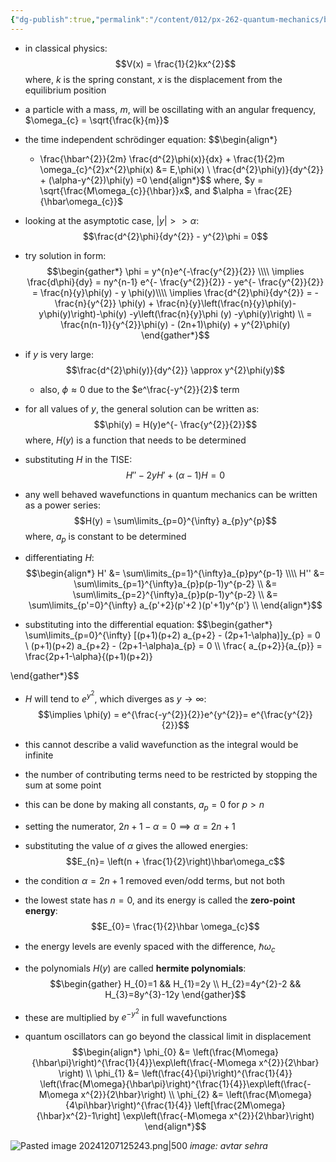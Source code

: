 ```yaml
---
{"dg-publish":true,"permalink":"/content/012/px-262-quantum-mechanics/b-introduction/px-262-b6-1-d-harmonic-oscillator/","created":"2024-11-25T10:50:32.000+00:00","updated":"2024-12-07T12:53:06.390+00:00"}
---
```


- in classical physics: 
  $$V(x) = \frac{1}{2}kx^{2}$$
	where, $k$ is the spring constant, $x$ is the displacement from the equilibrium position
- a particle with a mass, ${} m$, will be oscillating with an angular frequency, $\omega_{c} = \sqrt{\frac{k}{m}}$
- the time independent schrödinger equation: 
$$\begin{align*}
	- \frac{\hbar^{2}}{2m} \frac{d^{2}\phi(x)}{dx} + \frac{1}{2}m \omega_{c}^{2}x^{2}\phi(x) &= E\,\phi(x) \\
	\frac{d^{2}\phi(y)}{dy^{2}} + (\alpha-y^{2})\phi(y) =0
\end{align*}$$
	where, $y = \sqrt{\frac{M\omega_{c}}{\hbar}}x$, and $\alpha = \frac{2E}{\hbar\omega_{c}}$
- looking at the asymptotic case, $|y| >> \alpha:$ 
$$\frac{d^{2}\phi}{dy^{2}} - y^{2}\phi = 0$$
- try solution in form: 
$$\begin{gather*}
	\phi = y^{n}e^{-\frac{y^{2}}{2}} \\\\
	\implies \frac{d\phi}{dy} = ny^{n-1} e^{- \frac{y^{2}}{2}} - ye^{- \frac{y^{2}}{2}} 	= \frac{n}{y}\phi(y) - y \phi(y)\\\\
	\implies \frac{d^{2}\phi}{dy^{2}} = - \frac{n}{y^{2}} \phi(y) + \frac{n}{y}\left(\frac{n}{y}\phi(y)-y\phi(y)\right)-\phi(y) -y\left(\frac{n}{y}\phi (y) -y\phi(y)\right) \\
	= \frac{n(n-1)}{y^{2}}\phi(y) - (2n+1)\phi(y) + y^{2}\phi(y)
\end{gather*}$$
- if $y$ is very large: 
$$\frac{d^{2}\phi(y)}{dy^{2}} \approx y^{2}\phi(y)$$
	- also, $\phi\approx 0$ due to the $e^\frac{-y^{2}}{2}$ term

- for all values  of $y$, the general solution can be written as: 
  $$\phi(y) = H(y)e^{- \frac{y^{2}}{2}}$$
	where, $H(y)$ is a function that needs to be determined
- substituting $H$ in the TISE: 
  $$H'' - 2yH' + (\alpha-1)H=0$$
- any well behaved wavefunctions in quantum mechanics can be written as a power series: 
  $$H(y) = \sum\limits_{p=0}^{\infty} a_{p}y^{p}$$
	where, $a_p$ is  constant to be determined
- differentiating $H:$ 
$$\begin{align*}
	H' &= \sum\limits_{p=1}^{\infty}a_{p}py^{p-1} \\\\
	H'' &= \sum\limits_{p=1}^{\infty}a_{p}p(p-1)y^{p-2} \\
	&= \sum\limits_{p=2}^{\infty}a_{p}p(p-1)y^{p-2} \\
	&= \sum\limits_{p'=0}^{\infty} a_{p'+2}(p'+2 )(p'+1)y^{p'} \\
\end{align*}$$
- substituting into the differential equation: 
$$\begin{gather*}
	\sum\limits_{p=0}^{\infty} [(p+1)(p+2) a_{p+2} - (2p+1-\alpha)]y_{p} =  0 \\
	(p+1)(p+2) a_{p+2} - (2p+1-\alpha)a_{p} = 0 \\\\
\frac{	a_{p+2}}{a_{p}} = \frac{2p+1-\alpha}{(p+1)(p+2)}

\end{gather*}$$
- $H$ will tend to $e^{y^{2}}$, which diverges as $y\to\infty:$ 
  $$\implies \phi(y) = e^{\frac{-y^{2}}{2}}e^{y^{2}}= e^{\frac{y^{2}}{2}}$$
- this cannot describe a valid wavefunction as the integral would be infinite
- the number of contributing terms need to be restricted by stopping the sum at some point
- this can be done by making all constants, $a_{p} = 0$ for $p>n$
- setting the numerator, $2n + 1 - \alpha =0 \implies \alpha = 2n+1$
- substituting the value of $\alpha$ gives the allowed energies: 
  $$E_{n}= \left(n + \frac{1}{2}\right)\hbar\omega_c$$
- the condition $\alpha =2n+1$ removed even/odd terms, but not both

- the lowest state has $n=0$, and its energy is called the **zero-point energy**: 
  $$E_{0}= \frac{1}{2}\hbar \omega_{c}$$
- the energy levels are evenly spaced with the difference, $\hbar\omega_c$
- the polynomials $H(y)$ are called **hermite polynomials**: 
$$\begin{gather}
		H_{0}=1 && H_{1}=2y \\ H_{2}=4y^{2}-2 && H_{3}=8y^{3}-12y
\end{gather}$$
- these are multiplied by $e^{-y^{2}}$ in full wavefunctions
- quantum oscillators can go beyond the classical limit in displacement
$$\begin{align*}
	\phi_{0} &= \left(\frac{M\omega}{\hbar\pi}\right)^{\frac{1}{4}}\exp\left(\frac{-M\omega x^{2}}{2\hbar} \right) \\
	\phi_{1} &= \left(\frac{4}{\pi}\right)^{\frac{1}{4}} \left(\frac{M\omega}{\hbar\pi}\right)^{\frac{1}{4}}\exp\left(\frac{-M\omega x^{2}}{2\hbar}\right) \\
	\phi_{2} &= \left(\frac{M\omega}{4\pi\hbar}\right)^{\frac{1}{4}} \left[\frac{2M\omega}{\hbar}x^{2}-1\right] \exp\left(\frac{-M\omega x^{2}}{2\hbar}\right)
\end{align*}$$

![Pasted image 20241207125243.png|500](/img/user/pics/Pasted%20image%2020241207125243.png)
*image: avtar sehra*
